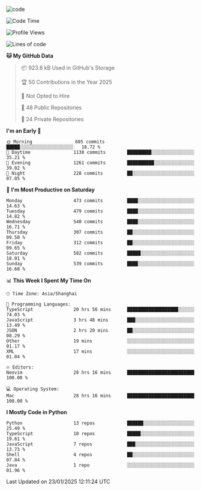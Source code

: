 
<!--
**liuyaanng/liuyaanng** is a ✨ _special_ ✨ repository because its `README.md` (this file) appears on your GitHub profile.

Here are some ideas to get you started:

- 🔭 I’m currently working on ...
- 🌱 I’m currently learning ...
- 👯 I’m looking to collaborate on ...
- 🤔 I’m looking for help with ...
- 💬 Ask me about ...
- 📫 How to reach me: ...
- 😄 Pronouns: ...
- ⚡ Fun fact: ...
-->


![code](https://cdn.jsdelivr.net/gh/liuyaanng/liuyaanng@1.0/code.gif) 

<!--START_SECTION:waka-->
![Code Time](http://img.shields.io/badge/Code%20Time-1%2C183%20hrs%2029%20mins-blue)

![Profile Views](http://img.shields.io/badge/Profile%20Views-0-blue)

![Lines of code](https://img.shields.io/badge/From%20Hello%20World%20I%27ve%20Written-19.6%20million%20lines%20of%20code-blue)

**🐱 My GitHub Data** 

> 📦 923.8 kB Used in GitHub's Storage 
 > 
> 🏆 50 Contributions in the Year 2025
 > 
> 🚫 Not Opted to Hire
 > 
> 📜 48 Public Repositories 
 > 
> 🔑 24 Private Repositories 
 > 
**I'm an Early 🐤** 

```text
🌞 Morning                605 commits         █████░░░░░░░░░░░░░░░░░░░░   18.72 % 
🌆 Daytime                1138 commits        █████████░░░░░░░░░░░░░░░░   35.21 % 
🌃 Evening                1261 commits        ██████████░░░░░░░░░░░░░░░   39.02 % 
🌙 Night                  228 commits         ██░░░░░░░░░░░░░░░░░░░░░░░   07.05 % 
```
📅 **I'm Most Productive on Saturday** 

```text
Monday                   473 commits         ████░░░░░░░░░░░░░░░░░░░░░   14.63 % 
Tuesday                  479 commits         ████░░░░░░░░░░░░░░░░░░░░░   14.82 % 
Wednesday                540 commits         ████░░░░░░░░░░░░░░░░░░░░░   16.71 % 
Thursday                 307 commits         ██░░░░░░░░░░░░░░░░░░░░░░░   09.50 % 
Friday                   312 commits         ██░░░░░░░░░░░░░░░░░░░░░░░   09.65 % 
Saturday                 582 commits         █████░░░░░░░░░░░░░░░░░░░░   18.01 % 
Sunday                   539 commits         ████░░░░░░░░░░░░░░░░░░░░░   16.68 % 
```


📊 **This Week I Spent My Time On** 

```text
🕑︎ Time Zone: Asia/Shanghai

💬 Programming Languages: 
TypeScript               20 hrs 56 mins      ███████████████████░░░░░░   74.03 % 
JavaScript               3 hrs 48 mins       ███░░░░░░░░░░░░░░░░░░░░░░   13.49 % 
JSON                     2 hrs 20 mins       ██░░░░░░░░░░░░░░░░░░░░░░░   08.29 % 
Other                    19 mins             ░░░░░░░░░░░░░░░░░░░░░░░░░   01.17 % 
XML                      17 mins             ░░░░░░░░░░░░░░░░░░░░░░░░░   01.04 % 

🔥 Editors: 
Neovim                   28 hrs 16 mins      █████████████████████████   100.00 % 

💻 Operating System: 
Mac                      28 hrs 16 mins      █████████████████████████   100.00 % 
```

**I Mostly Code in Python** 

```text
Python                   13 repos            ██████░░░░░░░░░░░░░░░░░░░   25.49 % 
TypeScript               10 repos            █████░░░░░░░░░░░░░░░░░░░░   19.61 % 
JavaScript               7 repos             ███░░░░░░░░░░░░░░░░░░░░░░   13.73 % 
Shell                    4 repos             ██░░░░░░░░░░░░░░░░░░░░░░░   07.84 % 
Java                     1 repo              ░░░░░░░░░░░░░░░░░░░░░░░░░   01.96 % 
```




 Last Updated on 23/01/2025 12:11:24 UTC
<!--END_SECTION:waka-->
